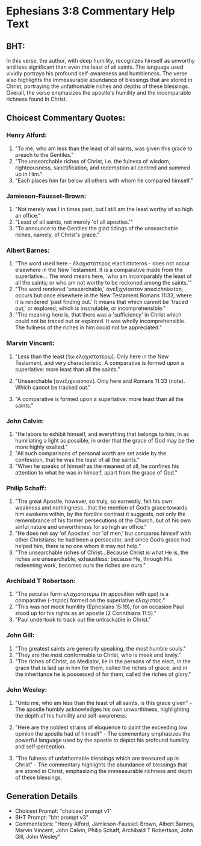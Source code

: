 # Ephesians 3:8 Commentary Help Text

## BHT:
In this verse, the author, with deep humility, recognizes himself as unworthy and less significant than even the least of all saints. The language used vividly portrays his profound self-awareness and humbleness. The verse also highlights the immeasurable abundance of blessings that are stored in Christ, portraying the unfathomable riches and depths of these blessings. Overall, the verse emphasizes the apostle's humility and the incomparable richness found in Christ.

## Choicest Commentary Quotes:
### Henry Alford:
1. "To me, who am less than the least of all saints, was given this grace to preach to the Gentiles." 
2. "The unsearchable riches of Christ, i.e. the fulness of wisdom, righteousness, sanctification, and redemption all centred and summed up in Him."
3. "Each places him far below all others with whom he compared himself."

### Jamieson-Fausset-Brown:
1. "Not merely was I in times past, but I still am the least worthy of so high an office."
2. "Least of all saints, not merely 'of all apostles.'"
3. "To announce to the Gentiles the glad tidings of the unsearchable riches, namely, of Christ's grace."

### Albert Barnes:
1. "The word used here - ἐλαχιστότερος elachistoteros - does not occur elsewhere in the New Testament. It is a comparative made from the superlative... The word means here, 'who am incomparably the least of all the saints; or who am not worthy to be reckoned among the saints.'"
2. "The word rendered 'unsearchable,' ἀνεξιχνίαστον anexichniaston, occurs but once elsewhere in the New Testament Romans 11:33, where it is rendered 'past finding out.' It means that which cannot be 'traced out,' or explored; which is inscrutable, or incomprehensible."
3. "The meaning here is, that there was a 'sufficiency' in Christ which could not be traced out or explored. It was wholly incomprehensible. The fullness of the riches in him could not be appreciated."

### Marvin Vincent:
1. "Less than the least [τω ελαχιστοτερω]. Only here in the New Testament, and very characteristic. A comparative is formed upon a superlative: more least than all the saints." 

2. "Unsearchable [ανεξιχνιαστον]. Only here and Romans 11:33 (note). Which cannot be tracked out." 

3. "A comparative is formed upon a superlative: more least than all the saints."

### John Calvin:
1. "He labors to exhibit himself, and everything that belongs to him, in as humiliating a light as possible, in order that the grace of God may be the more highly exalted."
2. "All such comparisons of personal worth are set aside by the confession, that he was the least of all the saints."
3. "When he speaks of himself as the meanest of all, he confines his attention to what he was in himself, apart from the grace of God."

### Philip Schaff:
1. "The great Apostle, however, so truly, so earnestly, felt his own weakness and nothingness...that the mention of God’s grace towards him awakens within, by the forcible contrast it suggests, not only the remembrance of his former persecutions of the Church, but of his own sinful nature and unworthiness for so high an office." 
2. "He does not say 'of Apostles' nor 'of men,' but compares himself with other Christians; he had been a persecutor, and since God’s grace had helped him, there is no one whom it may not help."
3. "The unsearchable riches of Christ...Because Christ is what He is, the riches are unsearchable, exhaustless; because He, through His redeeming work, becomes ours the riches are ours."

### Archibald T Robertson:
1. "The peculiar form ελαχιστοτερω (in apposition with εμο) is a comparative (-τερος) formed on the superlative ελαχιστος."
2. "This was not mock humility (Ephesians 15:19), for on occasion Paul stood up for his rights as an apostle (2 Corinthians 11:5)."
3. "Paul undertook to track out the untrackable in Christ."

### John Gill:
1. "The greatest saints are generally speaking, the most humble souls."
2. "They are the most conformable to Christ, who is meek and lowly."
3. "The riches of Christ, as Mediator, lie in the persons of the elect, in the grace that is laid up in him for them, called the riches of grace, and in the inheritance he is possessed of for them, called the riches of glory."

### John Wesley:
1. "Unto me, who am less than the least of all saints, is this grace given" - The apostle humbly acknowledges his own unworthiness, highlighting the depth of his humility and self-awareness.

2. "Here are the noblest strains of eloquence to paint the exceeding low opinion the apostle had of himself" - The commentary emphasizes the powerful language used by the apostle to depict his profound humility and self-perception.

3. "The fulness of unfathomable blessings which are treasured up in Christ" - The commentary highlights the abundance of blessings that are stored in Christ, emphasizing the immeasurable richness and depth of these blessings.


## Generation Details
- Choicest Prompt: "choicest prompt v1"
- BHT Prompt: "bht prompt v3"
- Commentators: "Henry Alford, Jamieson-Fausset-Brown, Albert Barnes, Marvin Vincent, John Calvin, Philip Schaff, Archibald T Robertson, John Gill, John Wesley"
